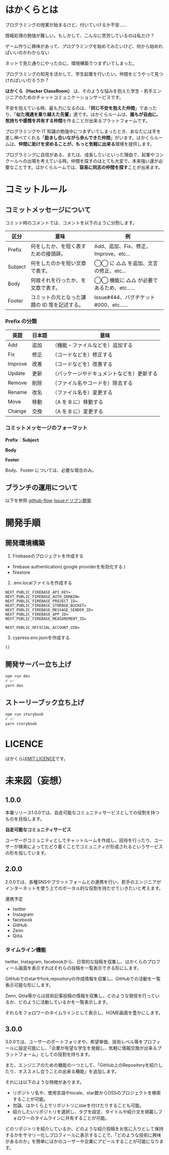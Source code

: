 # はかくらとは

プログラミングの授業が始まるけど、付いていけるか不安......

情報処理の勉強が難しい。もしかして、こんなに苦労しているのは私だけ？

ゲーム作りに興味があって、プログラミングを始めてみたいけど、何から始めればいいのかわからない

ネットで見た通りにやったのに、環境構築でつまずいてしまった。

プログラミングの知見を活かして、学生起業を行いたい。仲間をどうやって見つければいいだろうか？

**はかくら（Hacker ClassRoom）** は、そのような悩みを抱えた学生・若手エンジニアのためのチャットコミュニケーションサービスです。

不安を抱えている時、最も力になるのは、「**同じ不安を抱えた仲間**」であったり、「**似た境遇を乗り越えた先輩**」達です。はかくらルームは、**誰もが自由に、気持ちや感情を共有する仲間**を作ることが出来るプラットフォームです。

プログラミングや IT 知識の勉強中につまずいてしまったとき、あなたには手を差し伸べてくれる「**励まし合いながら歩んできた仲間**」がいます。はかくらルームは、**仲間に助けを求めることが、もっと気軽に出来る**環境を提供します。

プログラミングに自信がある、または、成長したいといった理由で、起業やコンクールへの出場を考えている時。仲間を探すのはとても大変で、本来強い運が必要なことです。はかくらルームでは、**容易に同志の仲間を探す**ことが出来ます。

# コミットルール

## コミットメッセージについて

コミット時のコメントでは、コメントを以下のように分割します。

| 区分    | 意味                                         | 例                                       |
| ------- | -------------------------------------------- | ---------------------------------------- |
| Prefix  | 何をしたか、を短く表すための接頭辞。         | Add、追加、Fix、修正、Improve、etc...    |
| Subject | 何をしたのかを短い文章で表す。               | ◯◯ に △△ を追加、文言の修正、etc...      |
| Body    | 何故それを行ったか、を文章で表す。           | ◯◯ 機能に △△ が必要であるため、etc...... |
| Footer  | コミットの元となった課題の ID 等を記述する。 | Issue#444、バグチケット#000、etc......   |

### Prefix の分類

| 英語    | 日本語 | 意味                                       |
| ------- | ------ | ------------------------------------------ |
| Add     | 追加   | （機能・ファイルなどを）追加する           |
| Fix     | 修正   | （コードなどを）修正する                   |
| Improve | 改善   | （コードなどを）改善する                   |
| Update  | 更新   | （パッケージやドキュメントなどを）更新する |
| Remove  | 削除   | （ファイル名やコードを）除去する           |
| Rename  | 改名   | （ファイル名を）変更する                   |
| Move    | 移動   | （A を B に）移動する                      |
| Change  | 交換   | （A を B に）変更する                      |

### コミットメッセージのフォーマット

**Prefix**：**Subject**

**Body**

**Footer**

Body、Footer については、必要な場合のみ。

## ブランチの運用について

以下を参照
[github-flow](https://tracpath.com/bootcamp/learning_git_github_flow.html)
[Issueドリブン開発](https://gist.github.com/Enchan1207/0ea2c7a7d6a3c16aea5683435d1972f8)

# 開発手順

## 開発環境構築

1. Firebaseのプロジェクトを作成する
  - firebase authentication( google providerを有効化する )
  - firestore
2. .env.localファイルを作成する
  ```.env
  NEXT_PUBLIC_FIREBASE_API_KEY=
  NEXT_PUBLIC_FIREBASE_AUTH_DOMAIN=
  NEXT_PUBLIC_FIREBASE_PROJECT_ID=
  NEXT_PUBLIC_FIREBASE_STORAGE_BUCKET=
  NEXT_PUBLIC_FIREBASE_MESSAGE_SENDER_ID=
  NEXT_PUBLIC_FIREBASE_APP_ID=
  NEXT_PUBLIC_FIREBASE_MEASUREMENT_ID=
  
  NEXT_PUBLIC_OFFICIAL_ACCOUNT_UID=
  ```
3. cypress.env.jsonを作成する
  ```json
  {}
  ```

## 開発サーバー立ち上げ

```bash
npm run dev
# or
yarn dev
```

## ストーリーブック立ち上げ

```bash
npm run storybook
# or
yarn storybook
```

# LICENCE
はかくらは[MIT LICENCE](https://github.com/FAL-coffee/hacker-class-room/blob/main/LICENSE)です。

# 未来図（妄想）
## 1.0.0
本番リリース1.0.0では、自走可能なコミュニティサービスとしての役割を持つものを目指します。

**自走可能なコミュニティサービス**

  ユーザーがコミュニティとしてチャットルームを作成し、招待を行ったり、ユーザーが検索によってたどり着くことでコミュニティが形成されるというサービスの形を指しています。

## 2.0.0
2.0.0では、各種SNSやプラットフォームとの連携を行い、若手のエンジニアがインターネットを使う上でのポータル的な役割を持たせていきたいと考えます。

連携予定
- twitter
- Instagram
- facebook
- GitHub
- Zenn
- Qiita

### タイムライン機能
twitter, Instagram, facebookから、日常的な投稿を収集し、はかくらのプロフィール画面を表示すればそれらの投稿を一覧表示できる形にします。

GitHubでのstarやfork,repositoryの作成情報を収集し、GitHubでの活動を一覧表示可能な形にします。

Zenn, Qiita等からは技術記事投稿の情報を収集し、どのような発信を行っているか、どのように活動しているかを一覧表示します。

それらをフォロワーのタイムラインとして表示し、HOME画面を豊かにします。

## 3.0.0
3.0.0では、ユーザーのポートフォリオや、希望単価、技術レベル等をプロフィールに設定可能にし、「企業が有望な学生を発掘し、気軽に情報交換が出来るプラットフォーム」としての役割を持ちます。

また、エンジニアのための機能の一つとして、「GitHub上のRepositoryを紹介したり、オススメし合うことの出来る機能」を追加します。

それには以下のような特徴があります。
- リポジトリ名や、使用言語やlocale、star数からOSSのプロジェクトを検索することが可能。
- 勿論、はかくら上でリポジトリにstarを付けたりすることも可能。
- 紹介したいリポジトリを選択し、タグを設定、タイトルや紹介文を掲載しフォロワーのタイムラインに共有することが可能。

どのリポジトリを紹介しているか、どのような紹介投稿をお気に入りとして保持するかをサマリー化しプロフィールに表示することで、「どのような技術に興味があるのか」を簡単にほかのユーザーや企業にアピールすることが可能になります。
